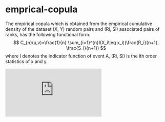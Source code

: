# emprical-copula 

The empirical copula which is obtained from the empirical
cumulative density of the dataset (X, Y) random pairs and (Ri, Si)
associated pairs of ranks, has the following functional form.
$$ C_{n}(u,v)=\frac{1}{n} \sum_{i=1}^{n}I(X_i\leq x_i)(\frac{R_i}{n+1}, \frac{S_i}{n+1}) $$
where I denotes the indicator function of event A, (Ri, Si) is the ith order statistics of x and y.

![equation](http://www.sciweavers.org/tex2img.php?eq=1%2Bsin%28mc%5E2%29&bc=White&fc=Black&im=jpg&fs=12&ff=arev&edit=)
